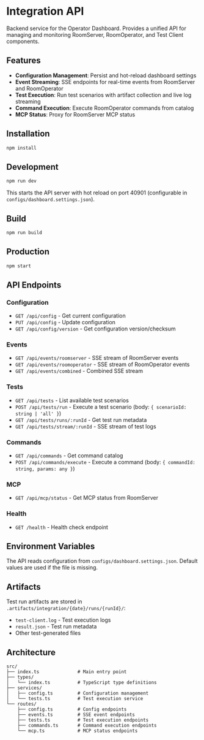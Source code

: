 # Integration API

Backend service for the Operator Dashboard. Provides a unified API for managing and monitoring RoomServer, RoomOperator, and Test Client components.

## Features

- **Configuration Management**: Persist and hot-reload dashboard settings
- **Event Streaming**: SSE endpoints for real-time events from RoomServer and RoomOperator
- **Test Execution**: Run test scenarios with artifact collection and live log streaming
- **Command Execution**: Execute RoomOperator commands from catalog
- **MCP Status**: Proxy for RoomServer MCP status

## Installation

```bash
npm install
```

## Development

```bash
npm run dev
```

This starts the API server with hot reload on port 40901 (configurable in `configs/dashboard.settings.json`).

## Build

```bash
npm run build
```

## Production

```bash
npm start
```

## API Endpoints

### Configuration

- `GET /api/config` - Get current configuration
- `PUT /api/config` - Update configuration
- `GET /api/config/version` - Get configuration version/checksum

### Events

- `GET /api/events/roomserver` - SSE stream of RoomServer events
- `GET /api/events/roomoperator` - SSE stream of RoomOperator events
- `GET /api/events/combined` - Combined SSE stream

### Tests

- `GET /api/tests` - List available test scenarios
- `POST /api/tests/run` - Execute a test scenario (body: `{ scenarioId: string | 'all' }`)
- `GET /api/tests/runs/:runId` - Get test run metadata
- `GET /api/tests/stream/:runId` - SSE stream of test logs

### Commands

- `GET /api/commands` - Get command catalog
- `POST /api/commands/execute` - Execute a command (body: `{ commandId: string, params: any }`)

### MCP

- `GET /api/mcp/status` - Get MCP status from RoomServer

### Health

- `GET /health` - Health check endpoint

## Environment Variables

The API reads configuration from `configs/dashboard.settings.json`. Default values are used if the file is missing.

## Artifacts

Test run artifacts are stored in `.artifacts/integration/{date}/runs/{runId}/`:
- `test-client.log` - Test execution logs
- `result.json` - Test run metadata
- Other test-generated files

## Architecture

```
src/
├── index.ts              # Main entry point
├── types/
│   └── index.ts          # TypeScript type definitions
├── services/
│   ├── config.ts         # Configuration management
│   └── tests.ts          # Test execution service
└── routes/
    ├── config.ts         # Config endpoints
    ├── events.ts         # SSE event endpoints
    ├── tests.ts          # Test execution endpoints
    ├── commands.ts       # Command execution endpoints
    └── mcp.ts            # MCP status endpoints
```
